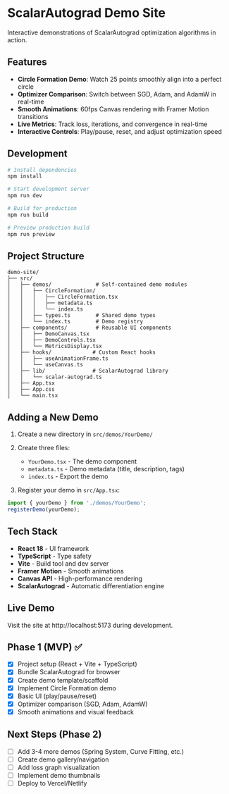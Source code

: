 # ScalarAutograd Demo Site

Interactive demonstrations of ScalarAutograd optimization algorithms in action.

## Features

- **Circle Formation Demo**: Watch 25 points smoothly align into a perfect circle
- **Optimizer Comparison**: Switch between SGD, Adam, and AdamW in real-time
- **Smooth Animations**: 60fps Canvas rendering with Framer Motion transitions
- **Live Metrics**: Track loss, iterations, and convergence in real-time
- **Interactive Controls**: Play/pause, reset, and adjust optimization speed

## Development

```bash
# Install dependencies
npm install

# Start development server
npm run dev

# Build for production
npm run build

# Preview production build
npm run preview
```

## Project Structure

```
demo-site/
├── src/
│   ├── demos/              # Self-contained demo modules
│   │   ├── CircleFormation/
│   │   │   ├── CircleFormation.tsx
│   │   │   ├── metadata.ts
│   │   │   └── index.ts
│   │   ├── types.ts        # Shared demo types
│   │   └── index.ts        # Demo registry
│   ├── components/         # Reusable UI components
│   │   ├── DemoCanvas.tsx
│   │   ├── DemoControls.tsx
│   │   └── MetricsDisplay.tsx
│   ├── hooks/             # Custom React hooks
│   │   ├── useAnimationFrame.ts
│   │   └── useCanvas.ts
│   ├── lib/               # ScalarAutograd library
│   │   └── scalar-autograd.ts
│   ├── App.tsx
│   ├── App.css
│   └── main.tsx
```

## Adding a New Demo

1. Create a new directory in `src/demos/YourDemo/`
2. Create three files:
   - `YourDemo.tsx` - The demo component
   - `metadata.ts` - Demo metadata (title, description, tags)
   - `index.ts` - Export the demo

3. Register your demo in `src/App.tsx`:

```typescript
import { yourDemo } from './demos/YourDemo';
registerDemo(yourDemo);
```

## Tech Stack

- **React 18** - UI framework
- **TypeScript** - Type safety
- **Vite** - Build tool and dev server
- **Framer Motion** - Smooth animations
- **Canvas API** - High-performance rendering
- **ScalarAutograd** - Automatic differentiation engine

## Live Demo

Visit the site at http://localhost:5173 during development.

## Phase 1 (MVP) ✅

- [x] Project setup (React + Vite + TypeScript)
- [x] Bundle ScalarAutograd for browser
- [x] Create demo template/scaffold
- [x] Implement Circle Formation demo
- [x] Basic UI (play/pause/reset)
- [x] Optimizer comparison (SGD, Adam, AdamW)
- [x] Smooth animations and visual feedback

## Next Steps (Phase 2)

- [ ] Add 3-4 more demos (Spring System, Curve Fitting, etc.)
- [ ] Create demo gallery/navigation
- [ ] Add loss graph visualization
- [ ] Implement demo thumbnails
- [ ] Deploy to Vercel/Netlify
